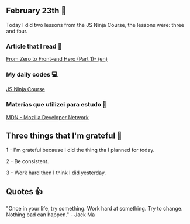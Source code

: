 ## February 23th :pushpin:

Today I did two lessons from the JS Ninja Course, the lessons were: three and four. 

### Article that I read :newspaper:



[From Zero to Front-end Hero (Part 1)- (en)](https://medium.freecodecamp.org/from-zero-to-front-end-hero-part-1-7d4f7f0bff02)

### My daily codes :computer:

[JS Ninja Course](https://github.com/matheusmazeto/curso-javascript-ninja)

### Materias que utilizei para estudo :scroll:

[MDN - Mozilla Developer Network](https://developer.mozilla.org/pt-BR/docs/Web/JavaScript/Reference/Global_Objects/Object)

## Three things that I'm grateful :pray:

1 - I'm grateful because I did the thing tha I planned for today.

2 - Be consistent.

3 - Work hard then I think I did yesterday.

## Quotes :thumbsup:

"Once in your life, try something. Work hard at something. Try to change. Nothing bad can happen." - Jack Ma